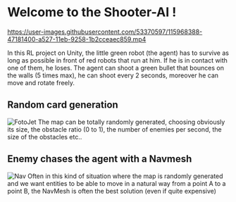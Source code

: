 # Welcome to the Shooter-AI !

https://user-images.githubusercontent.com/53370597/115968388-47181400-a527-11eb-9258-1b2cceaec859.mp4

In this RL project on Unity, the little green robot (the agent) has to survive as long as possible in front of red robots that run at him. If he is in contact with one of them, he loses. The agent can shoot a green bullet that bounces on the walls (5 times max), he can shoot every 2 seconds, moreover he can move and rotate freely.


 
## Random card generation
![FotoJet](https://user-images.githubusercontent.com/53370597/115955055-e9160d00-a4e3-11eb-8fb6-3fb8534ad366.jpg)
The map can be totally randomly generated, choosing obviously its size, the obstacle ratio (0 to 1), the number of enemies per second, the size of the obstacles etc..

## Enemy chases the agent with a Navmesh

![Nav](https://user-images.githubusercontent.com/53370597/115955179-9ee15b80-a4e4-11eb-9031-187e0668fb2b.PNG)
Often in this kind of situation where the map is randomly generated and we want entities to be able to move in a natural way from a point A to a point B, the NavMesh is often the best solution (even if quite expensive)





